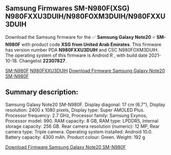 <h2>Samsung Firmwares SM-N980F(XSG) N980FXXU3DUIH/N980FOXM3DUIH/N980FXXU3DUIH</h2>
Download the Samsung firmware for the ✅ <strong>Samsung Galaxy Note20 </strong> ⭐ <strong>SM-N980F</strong> with product code <strong>XSG</strong> <strong> from United Arab Emirates</strong>. This firmware has version number PDA <strong>N980FXXU3DUIH</strong> and CSC N980FOXM3DUIH. The operating system of this firmware is Android R , with build date 2021-10-18. Changelist <strong>22307827</strong>.


[SM-N980F](https://samfirm.shop/samsung/model/SM-N980F)
[N980FXXU3DUIH](https://samfirm.shop/samsung/pda/N980FXXU3DUIH)
[Download Firmware Samsung Galaxy Note20 SM-N980F](https://samfirm.shop/samsung/firmware/466592)
<h2>Summary description:</h2>
<p>Samsung Galaxy Note20 SM-N980F. Display diagonal: 17 cm (6.7"), Display resolution: 2400 x 1080 pixels, Display type: Super AMOLED Plus. Processor frequency: 2.7 GHz, Processor family: Samsung Exynos, Processor model: 990. RAM capacity: 8 GB, RAM type: LPDDR5, Internal storage capacity: 256 GB. Rear camera resolution (numeric): 12 MP, Rear camera type: Triple camera. Operating system installed: Android 10.0. Battery capacity: 4300 mAh. Product colour: Green. Weight: 192 g</p>


[Download Firmware Samsung Galaxy Note20 SM-N980F](https://samfirm.shop/samsung/firmware/466592)
